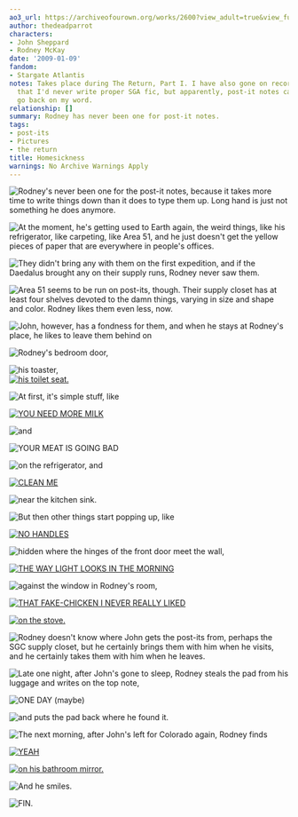 ```yaml
---
ao3_url: https://archiveofourown.org/works/2600?view_adult=true&view_full_work=true
author: thedeadparrot
characters:
- John Sheppard
- Rodney McKay
date: '2009-01-09'
fandom:
- Stargate Atlantis
notes: Takes place during The Return, Part I. I have also gone on record as saying
  that I'd never write proper SGA fic, but apparently, post-it notes can get me to
  go back on my word.
relationship: []
summary: Rodney has never been one for post-it notes.
tags:
- post-its
- Pictures
- the return
title: Homesickness
warnings: No Archive Warnings Apply
---
```


![Rodney's never been one for the post-it notes, because it takes more time to write things down than it does to type them up. Long hand is just not something he does anymore.](http://dl.dropbox.com/u/2436187/homesickness/p01.JPG "Rodney's never been one for the post-it notes, because it takes more time to write things down than it does to type them up. Long hand is just not something he does anymore.")




![At the moment, he's getting used to Earth again, the weird things, like his refrigerator, like carpeting, like Area 51, and he just doesn't get the yellow pieces of paper that are everywhere in people's offices.](http://dl.dropbox.com/u/2436187/homesickness/p02.JPG "At the moment, he's getting used to Earth again, the weird things, like his refrigerator, like carpeting, like Area 51, and he just doesn't get the yellow pieces of paper that are everywhere in people's offices.")



![They didn't bring any with them on the first expedition, and if the Daedalus brought any on their supply runs, Rodney never saw them.](http://dl.dropbox.com/u/2436187/homesickness/p03.JPG "They didn't bring any with them on the first expedition, and if the Daedalus brought any on their supply runs, Rodney never saw them.")



![Area 51 seems to be run on post-its, though. Their supply closet has at least four shelves devoted to the damn things, varying in size and shape and color. Rodney likes them even less, now.](http://dl.dropbox.com/u/2436187/homesickness/p04.JPG "Area 51 seems to be run on post-its, though. Their supply closet has at least four shelves devoted to the damn things, varying in size and shape and color. Rodney likes them even less, now.")



![John, however, has a fondness for them, and when he stays at Rodney's place, he likes to leave them behind on](http://dl.dropbox.com/u/2436187/homesickness/p05.JPG "John, however, has a fondness for them, and when he stays at Rodney's place, he likes to leave them behind on")



![Rodney's bedroom door,](http://dl.dropbox.com/u/2436187/homesickness/p06.JPG "Rodney's bedroom door,")



![his toaster,](http://dl.dropbox.com/u/2436187/homesickness/p07.JPG "his toaster,")  
[![his toilet seat.](http://dl.dropbox.com/u/2436187/homesickness/p08.JPG "his toilet seat.")](http://dl.dropbox.com/u/2436187/homesickness/p08_large.JPG)
  
![At first, it's simple stuff, like](http://dl.dropbox.com/u/2436187/homesickness/p09.JPG "At first, it's simple stuff, like")



[![YOU NEED MORE MILK](http://dl.dropbox.com/u/2436187/homesickness/p10_1.JPG "YOU NEED MORE MILK")](http://dl.dropbox.com/u/2436187/homesickness/p10.JPG)




![and](http://dl.dropbox.com/u/2436187/homesickness/p10_2.JPG "and")



![YOUR MEAT IS GOING BAD](http://dl.dropbox.com/u/2436187/homesickness/p10_3.JPG "YOUR MEAT IS GOING BAD")



![on the refrigerator, and](http://dl.dropbox.com/u/2436187/homesickness/p10_4.JPG "on the refrigerator, and")



[![CLEAN ME](http://dl.dropbox.com/u/2436187/homesickness/p11_1.JPG "CLEAN ME")](http://dl.dropbox.com/u/2436187/homesickness/p11.JPG)




![near the kitchen sink.](http://dl.dropbox.com/u/2436187/homesickness/p11_2.JPG "near the kitchen sink.")



![But then other things start popping up, like](http://dl.dropbox.com/u/2436187/homesickness/p12.JPG "But then other things start popping up, like")



[![NO HANDLES](http://dl.dropbox.com/u/2436187/homesickness/p13_1.JPG "NO HANDLES")](http://dl.dropbox.com/u/2436187/homesickness/p13.JPG)




![hidden where the hinges of the front door meet the wall,](http://dl.dropbox.com/u/2436187/homesickness/p13_2.JPG "hidden where the hinges of the front door meet the wall,")  




[![THE WAY LIGHT LOOKS IN THE MORNING](http://dl.dropbox.com/u/2436187/homesickness/p14_1.JPG "THE WAY LIGHT LOOKS IN THE MORNING")](http://dl.dropbox.com/u/2436187/homesickness/p14.JPG)




![against the window in Rodney's room,](http://dl.dropbox.com/u/2436187/homesickness/p14_2.JPG "against the window in Rodney's room,")





[![THAT FAKE-CHICKEN I NEVER REALLY LIKED](http://dl.dropbox.com/u/2436187/homesickness/p15_1.JPG "THAT FAKE-CHICKEN I NEVER REALLY LIKED")](http://dl.dropbox.com/u/2436187/homesickness/p15.JPG)

[![on the stove.](http://dl.dropbox.com/u/2436187/homesickness/p15_2.JPG "on the stove.")](http://dl.dropbox.com/u/2436187/homesickness/p15.JPG)


![Rodney doesn't know where John gets the post-its from, perhaps the SGC supply closet, but he certainly brings them with him when he visits, and he certainly takes them with him when he leaves.](http://dl.dropbox.com/u/2436187/homesickness/p16.JPG "Rodney doesn't know where John gets the post-its from, perhaps the SGC supply closet, but he certainly brings them with him when he visits, and he certainly takes them with him when he leaves.")



![Late one night, after John's gone to sleep, Rodney steals the pad from his luggage and writes on the top note,](http://dl.dropbox.com/u/2436187/homesickness/p17.JPG "Late one night, after John's gone to sleep, Rodney steals the pad from his luggage and writes on the top note,")



![ONE DAY (maybe)](http://dl.dropbox.com/u/2436187/homesickness/p18.JPG "ONE DAY (maybe)")



![and puts the pad back where he found it.](http://dl.dropbox.com/u/2436187/homesickness/p19.JPG "and puts the pad back where he found it.")



![The next morning, after John's left for Colorado again, Rodney finds](http://dl.dropbox.com/u/2436187/homesickness/p20.JPG "The next morning, after John's left for Colorado again, Rodney finds")





[![YEAH](http://dl.dropbox.com/u/2436187/homesickness/p21_1.JPG "YEAH")](http://dl.dropbox.com/u/2436187/homesickness/p21.JPG)

[![on his bathroom mirror.](http://dl.dropbox.com/u/2436187/homesickness/p21_2.JPG "on his bathroom mirror.")](http://dl.dropbox.com/u/2436187/homesickness/p21.JPG)


![And he smiles.](http://dl.dropbox.com/u/2436187/homesickness/p22.JPG "And he smiles.")



![FIN.](http://dl.dropbox.com/u/2436187/homesickness/p23.JPG "FIN.")